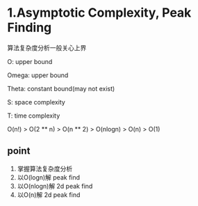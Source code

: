 # 1.Asymptotic Complexity, Peak Finding

算法复杂度分析一般关心上界

O: upper bound

Omega: upper bound

Theta: constant bound(may not exist)

S: space complexity

T: time complexity

O(n!) > O(2 ** n) > O(n ** 2) > O(nlogn) > O(n) > O(1)

## point
1. 掌握算法复杂度分析
2. 以O(logn)解 peak find
3. 以O(nlogn)解 2d peak find
4. 以O(n)解 2d peak find